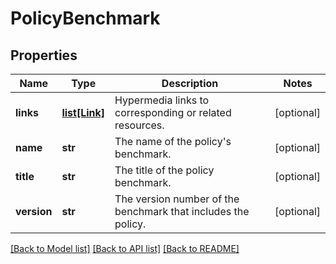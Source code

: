 # PolicyBenchmark

## Properties
Name | Type | Description | Notes
------------ | ------------- | ------------- | -------------
**links** | [**list[Link]**](Link.md) | Hypermedia links to corresponding or related resources. | [optional] 
**name** | **str** | The name of the policy&#x27;s benchmark. | [optional] 
**title** | **str** | The title of the policy benchmark. | [optional] 
**version** | **str** | The version number of the benchmark that includes the policy. | [optional] 

[[Back to Model list]](../README.md#documentation-for-models) [[Back to API list]](../README.md#documentation-for-api-endpoints) [[Back to README]](../README.md)

